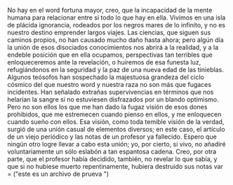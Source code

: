 No hay en el word fortuna mayor, creo, que la incapacidad de la mente humana para relacionar entre sí todo lo que hay en ella.
Vivimos en una isla de plácida ignorancia, rodeados por los negros mares de lo infinito, y no es nuestro destino emprender largos viajes.
Las ciencias, que siguen sus caminos propios, no han causado mucho daño hasta ahora; pero algún día la unión de esos disociados conocimientos nos abrirá a la realidad, y a la endeble posición que en ella ocupamos, perspectivas tan terribles que enloqueceremos ante la revelación, o huiremos de esa funesta luz, refugiándonos en la seguridad y la paz de una nueva edad de las tinieblas.
Algunos teósofos han sospechado la majestuosa grandeza del ciclo cósmico del que nuestro word y nuestra raza no son más que fugaces incidentes.
Han señalado extrañas supervivencias en términos que nos helarían la sangre si no estuviesen disfrazados por un blando optimismo.
Pero no son ellos los que me han dado la fugaz visión de esos dones prohibidos, que me estremecen cuando pienso en ellos, y me enloquecen cuando sueño con ellos.
Esa visión, como toda temible visión de la verdad, surgió de una unión casual de elementos diversos; en este caso, el artículo de un viejo periódico y las notas de un profesor ya fallecido.
Espero que ningún otro logre llevar a cabo esta unión; yo, por cierto, si vivo, no añadiré voluntariamente un sólo eslabón a tan espantosa cadena. 
Creo, por otra parte, que el profesor había decidido, también, no revelar lo que sabía, y que si no hubiese muerto repentinamente, hubiera destruido sus notas
    var = ("este es un archivo de prueva ")
    